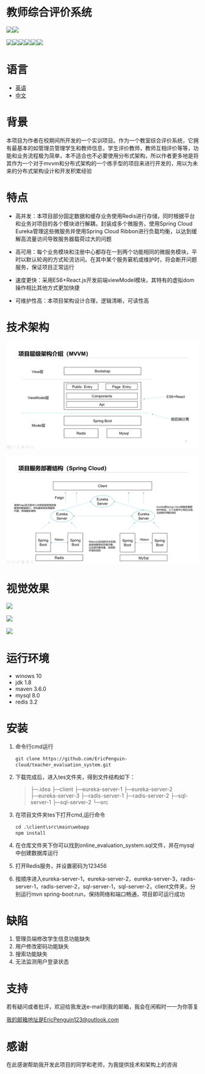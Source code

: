 # 教师综合评价系统

![](https://img.shields.io/badge/build-passing-green.svg)![](https://img.shields.io/badge/coverage-90%-yellowgreen.svg)  

![](https://img.shields.io/badge/java-1.8-red.svg)![](https://img.shields.io/badge/maven-3.6.0-yellow.svg)![](https://img.shields.io/badge/npm-6.11.3-orange.svg)![](https://img.shields.io/badge/mysql-8.0.15-lightgrey.svg)![](https://img.shields.io/badge/radis-3.2-blue.svg)![](https://img.shields.io/badge/springboot-2.1.9-lightgreen.svg)

# 语言

- [英语](README.md)
- [中文](README-CN.md)

# 背景

本项目为作者在校期间所开发的一个实训项目。作为一个教室综合评价系统，它拥有最基本的如管理员管理学生和教师信息，学生评价教师，教师互相评价等等，功能和业务流程极为简单，本不适合也不必要使用分布式架构，所以作者更多地是将其作为一个对于mvvm和分布式架构的一个练手型的项目来进行开发的，用以为未来的分布式架构设计和开发积累经验

# 特点

- 高并发：本项目部分固定数据和缓存业务使用Redis进行存储，同时根据平台和业务对项目的各个模块进行解耦，封装成多个微服务，使用Spring Cloud Eureka管理这些微服务并使用Spring Cloud Ribbon进行负载均衡，以达到缓解高流量访问导致服务器载荷过大的问题

- 高可用：每个业务模块和注册中心都存在一到两个功能相同的微服务模块，平时以默认轮询的方式轮流访问。在其中某个服务窘机或维护时，将会断开问题服务，保证项目正常运行

- 速度更快：采用ES6+React.js开发前端viewModel模块，其特有的虚拟dom操作相比其他方式更加快捷

- 可维护性高：本项目架构设计合理，逻辑清晰，可读性高

  

# 技术架构

![](.\md_img\tes-4.png)

![](.\md_img\tes-5.png)

# 视觉效果

![](.\md_img\tes-1.png''管理员端数据可视化'')

![](.\md_img\tes-2.png''评价列表示意'')

![](.\md_img\tes-3.png''查看评价结果'')



# 运行环境

- winows 10
- jdk 1.8
- maven 3.6.0
- mysql 8.0
- redis 3.2

# 安装

1. 命令行cmd运行

   ```
   git clone https://github.com/EricPenguin-cloud/teacher_evaluation_system.git
   ```

2. 下载完成后，进入tes文件夹，得到文件结构如下：

   > ├─.idea
   > ├─client
   > ├─eureka-server-1
   > ├─eureka-server-2
   > ├─eureka-server-3
   > ├─radis-server-1
   > ├─radis-server-2
   > ├─sql-server-1
   > ├─sql-server-2
   > └─src

   

3. 在项目文件夹tes下打开cmd,运行命令

   ```
   cd .\client\src\main\webapp
   npm install
   ```

4. 在仓库文件夹下你可以找到online_evaluation_system.sql文件，并在mysql中创建数据库运行

5. 打开Redis服务，并设置密码为123456

6. 按顺序进入eureka-server-1，eureka-server-2，eureka-server-3，radis-server-1，radis-server-2，sql-server-1，sql-server-2，client文件夹，分别运行mvn spring-boot:run，保持网络和端口畅通，项目即可运行成功

# 缺陷

1. 管理员端修改学生信息功能缺失
2. 用户修改密码功能缺失
3. 搜索功能缺失
4. 无法监测用户登录状态

# 支持

若有疑问或者批评，欢迎给我发送e-mail到我的邮箱，我会在闲暇时一一为你答复

我的邮箱地址是EricPenguin123@outlook.com

# 感谢

在此感谢帮助我开发此项目的同学和老师，为我提供技术和架构上的咨询
